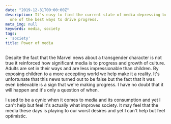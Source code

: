 ```yaml
---
date: "2019-12-31T00:00:00Z"
description: It's easy to find the current state of media depressing but it's also
  one of the best ways to drive progress.
meta_img: null
keywords: media, society
tags:
- 'society'
title: Power of media
---
```


Despite the fact that the Marvel news about a transgender character is not true it reinforced how significant media is to progress and growth of culture. Adults are set in their ways and are less impressionable than children. By exposing children to a more accepting world we help make it a reality. It's unfortunate that this news turned out to be false but the fact that it was even believable is a sign that we're making progress. I have no doubt that it will happen and it's only a question of when.

I used to be a cynic when it comes to media and its consumption and yet I can't help but feel it's actually what improves society. It may feel that the media these days is playing to our worst desires and yet I can't help but feel optimistic.
